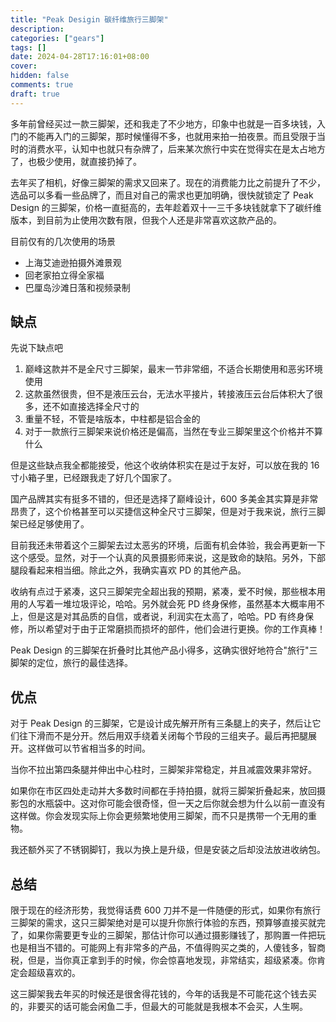 ```yaml
---
title: "Peak Desigin 碳纤维旅行三脚架"
description:
categories: ["gears"]
tags: []
date: 2024-04-28T17:16:01+08:00
cover:
hidden: false
comments: true
draft: true
---
```


多年前曾经买过一款三脚架，还和我走了不少地方，印象中也就是一百多块钱，入门的不能再入门的三脚架，那时候懂得不多，也就用来拍一拍夜景。而且受限于当时的消费水平，认知中也就只有杂牌了，后来某次旅行中实在觉得实在是太占地方了，也极少使用，就直接扔掉了。

去年买了相机，好像三脚架的需求又回来了。现在的消费能力比之前提升了不少，选品可以多看一些品牌了，而且对自己的需求也更加明确，很快就锁定了 Peak Design 的三脚架，价格一直挺高的，去年趁着双十一三千多块钱就拿下了碳纤维版本，到目前为止使用次数有限，但我个人还是非常喜欢这款产品的。

目前仅有的几次使用的场景

-   上海艾迪逊拍摄外滩景观
-   回老家拍立得全家福
-   巴厘岛沙滩日落和视频录制

## 缺点

先说下缺点吧

1. 巅峰这款并不是全尺寸三脚架，最末一节非常细，不适合长期使用和恶劣环境使用
2. 这款虽然很贵，但不是液压云台，无法水平接片，转接液压云台后体积大了很多，还不如直接选择全尺寸的
3. 重量不轻，不管是啥版本，中柱都是铝合金的
4. 对于一款旅行三脚架来说价格还是偏高，当然在专业三脚架里这个价格并不算什么

但是这些缺点我全都能接受，他这个收纳体积实在是过于友好，可以放在我的 16 寸小箱子里，已经跟我走了好几个国家了。

国产品牌其实有挺多不错的，但还是选择了巅峰设计，600 多美金其实算是非常昂贵了，这个价格甚至可以买捷信这种全尺寸三脚架，但是对于我来说，旅行三脚架已经足够使用了。

目前我还未带着这个三脚架去过太恶劣的环境，后面有机会体验，我会再更新一下这个感受。显然，对于一个认真的风景摄影师来说，这是致命的缺陷。另外，下部腿段看起来相当细。除此之外，我确实喜欢 PD 的其他产品。

收纳有点过于紧凑，这只三脚架完全超出我的预期，紧凑，爱不时候，那些根本用用的人写着一堆垃圾评论，哈哈。另外就会死 PD 终身保修，虽然基本大概率用不上，但是这是对其品质的自信，或者说，利润实在太高了，哈哈。PD 有终身保修，所以希望对于由于正常磨损而损坏的部件，他们会进行更换。你的工作真棒！

Peak Design 的三脚架在折叠时比其他产品小得多，这确实很好地符合"旅行"三脚架的定位，旅行的最佳选择。

## 优点

对于 Peak Design 的三脚架，它是设计成先解开所有三条腿上的夹子，然后让它们往下滑而不是分开。然后用双手绕着关闭每个节段的三组夹子。最后再把腿展开。这样做可以节省相当多的时间。

当你不拉出第四条腿并伸出中心柱时，三脚架非常稳定，并且减震效果非常好。

如果你在市区四处走动并大多数时间都在手持拍摄，就将三脚架折叠起来，放回摄影包的水瓶袋中。这对你可能会很奇怪，但一天之后你就会想为什么以前一直没有这样做。你会发现实际上你会更频繁地使用三脚架，而不只是携带一个无用的重物。

我还额外买了不锈钢脚钉，我以为换上是升级，但是安装之后却没法放进收纳包。

## 总结

限于现在的经济形势，我觉得话费 600 刀并不是一件随便的形式，如果你有旅行三脚架的需求，这只三脚架绝对是可以提升你旅行体验的东西，预算够直接买就完了，如果你需要更专业的三脚架，那估计你可以通过摄影赚钱了，那购置一件把玩也是相当不错的。可能网上有非常多的产品，不值得购买之类的，人傻钱多，智商税，但是，当你真正拿到手的时候，你会惊喜地发现，非常结实，超级紧凑。你肯定会超级喜欢的。

这三脚架我去年买的时候还是很舍得花钱的，今年的话我是不可能花这个钱去买的，非要买的话可能会闲鱼二手，但最大的可能就是我根本不会买，人生啊。
